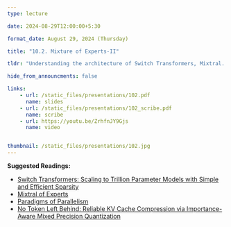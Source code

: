 ```yaml
---
type: lecture

date: 2024-08-29T12:00:00+5:30

format_date: August 29, 2024 (Thursday)

title: "10.2. Mixture of Experts-II"

tldr: "Understanding the architecture of Switch Transformers, Mixtral. Discussion on Model Parallelism."

hide_from_announcments: false

links: 
    - url: /static_files/presentations/102.pdf
      name: slides
    - url: /static_files/presentations/102_scribe.pdf
      name: scribe
    - url: https://youtu.be/ZrhfnJY9Gjs
      name: video


thumbnail: /static_files/presentations/102.jpg
---
```

<!-- Other additional contents using markdown -->
**Suggested Readings:**
- [Switch Transformers: Scaling to Trillion Parameter Models with Simple and Efficient Sparsity](https://arxiv.org/pdf/2101.03961)
- [Mixtral of Experts](https://arxiv.org/pdf/2401.04088)
- [Paradigms of Parallelism](https://colossalai.org/docs/concepts/paradigms_of_parallelism/)
- [No Token Left Behind: Reliable KV Cache Compression via Importance-Aware Mixed Precision Quantization](https://arxiv.org/pdf/2402.18096)
